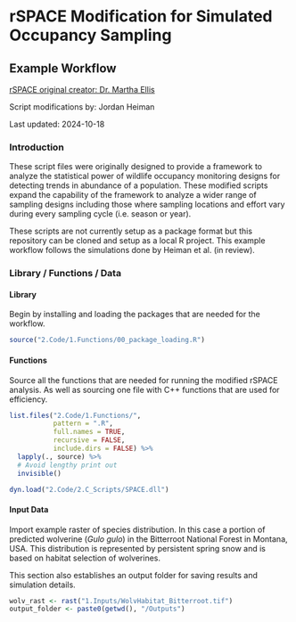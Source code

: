 
# rSPACE Modification for Simulated Occupancy Sampling

## Example Workflow

[rSPACE original creator: Dr. Martha
Ellis](https://github.com/mmellis/rSPACE)

Script modifications by: Jordan Heiman

Last updated: 2024-10-18

### Introduction

These script files were originally designed to provide a framework to
analyze the statistical power of wildlife occupancy monitoring designs
for detecting trends in abundance of a population. These modified
scripts expand the capability of the framework to analyze a wider range
of sampling designs including those where sampling locations and effort
vary during every sampling cycle (i.e. season or year).

These scripts are not currently setup as a package format but this
repository can be cloned and setup as a local R project. This example
workflow follows the simulations done by Heiman et al. (in review).

### Library / Functions / Data

#### Library

Begin by installing and loading the packages that are needed for the
workflow.

``` r
source("2.Code/1.Functions/00_package_loading.R")
```

#### Functions

Source all the functions that are needed for running the modified rSPACE
analysis. As well as sourcing one file with C++ functions that are used
for efficiency.

``` r
list.files("2.Code/1.Functions/",
           pattern = ".R", 
           full.names = TRUE, 
           recursive = FALSE, 
           include.dirs = FALSE) %>% 
  lapply(., source) %>% 
  # Avoid lengthy print out
  invisible()

dyn.load("2.Code/2.C_Scripts/SPACE.dll")
```

#### Input Data

Import example raster of species distribution. In this case a portion of
predicted wolverine (*Gulo gulo*) in the Bitterroot National Forest in
Montana, USA. This distribution is represented by persistent spring snow
and is based on habitat selection of wolverines.

This section also establishes an output folder for saving results and
simulation details.

``` r
wolv_rast <- rast("1.Inputs/WolvHabitat_Bitterroot.tif")
output_folder <- paste0(getwd(), "/Outputs")
```

#### 
